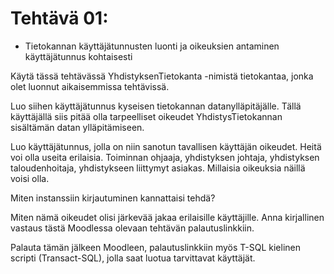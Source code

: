 # Tehtävä 01:

- Tietokannan käyttäjätunnusten luonti ja oikeuksien antaminen käyttäjätunnus kohtaisesti

Käytä tässä tehtävässä YhdistyksenTietokanta -nimistä tietokantaa, jonka olet luonnut aikaisemmissa tehtävissä.

Luo siihen käyttäjätunnus kyseisen tietokannan datanylläpitäjälle. Tällä käyttäjällä siis pitää olla tarpeelliset oikeudet YhdistysTietokannan sisältämän datan ylläpitämiseen.

Luo käyttäjätunnus, jolla on niin sanotun tavallisen käyttäjän oikeudet. Heitä voi olla useita erilaisia. Toiminnan ohjaaja, yhdistyksen johtaja,  yhdistyksen taloudenhoitaja, yhdistykseen liittymyt asiakas. Millaisia oikeuksia näillä voisi olla. 

Miten instanssiin kirjautuminen kannattaisi tehdä?

Miten nämä oikeudet olisi järkevää jakaa erilaisille käyttäjille. Anna kirjallinen vastaus tästä Moodlessa olevaan tehtävän palautuslinkkiin.


Palauta tämän jälkeen Moodleen, palautuslinkkiin myös T-SQL kielinen scripti (Transact-SQL), jolla saat luotua tarvittavat käyttäjät.
